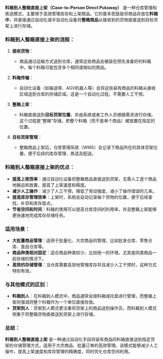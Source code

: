 **料箱到人整箱直接上架（Case-to-Person Direct Putaway）** 是一种仓库管理和拣选模式，主要用于高效管理库存和上架商品。它的基本思路是将商品存放在**料箱中**，并直接通过自动化或半自动化设备将**整箱商品**从接收到的货物直接送到目标货架上进行存储。

### **料箱到人整箱直接上架的流程：**
1. **接收货物**：
    - 商品通过运输方式送到仓库，通常这些商品会被装在预先准备好的料箱中。每个料箱可能包含多个相同或相似的商品。

2. **料箱传输**：
    - 自动化设备（如输送带、AGV机器人等）会将这些装有商品的料箱从接收区域送到仓库的存储区域。这是一个自动化过程，不需要人工干预。

3. **整箱上架**：
    - 料箱直接送到**目标货架位置**，并由系统或者工作人员根据需求进行存储。这个过程是“整箱”存储，即整个料箱（而不是单个商品）被放置在指定的位置。

4. **目标货架管理**：
    - 整箱商品上架后，仓库管理系统（WMS）会记录下商品所在的具体货架位置，便于后续的库存管理、拣选及配送。

### **料箱到人整箱直接上架的优点：**
- **提高上架效率**：通过自动化设备将整箱商品直接送到货架，无需人工逐个商品地搬运和放置，提高了上架速度和精度。
- **减少人工操作**：减少了人工干预，降低了劳动强度，减小了操作错误的几率。
- **提高库存管理效率**：上架时，系统会自动记录每个货物的位置，便于后续查找、补货和库存盘点。
- **节省空间和时间**：料箱的使用可以提高仓库空间的利用率，并且整箱上架能够更快速地完成库存存储任务。

### **适用场景：**
- **大批量商品管理**：适用于批量化、大宗商品的管理，比如批发仓库、零售仓库、食品仓库等。
- **商品种类相对固定**：适合商品种类较少、比较统一的环境，尤其是同类商品一起存储的情况下。
- **高效的存储管理**：当仓库需要高效地管理库存并且减少人工干预时，这种方式特别有效。

### **与其他模式的区别：**
- **料箱到人**：在料箱到人模式中，商品通常会按料箱或托盘进行管理，而整箱上架则强调将整个料箱作为一个单位直接存放。
- **货架到人**：货架到人模式更注重将货架上的商品送到操作员，而料箱到人模式侧重于将整箱货物直接送到货架上进行存储。

### **总结：**
**料箱到人整箱直接上架** 是一种通过自动化手段将装有商品的料箱直接送到指定货架的仓储管理方式，适用于大宗商品、批量订单的高效管理。该模式能够减少人工操作，提高上架速度和库存管理的精确度，同时优化仓库空间利用。